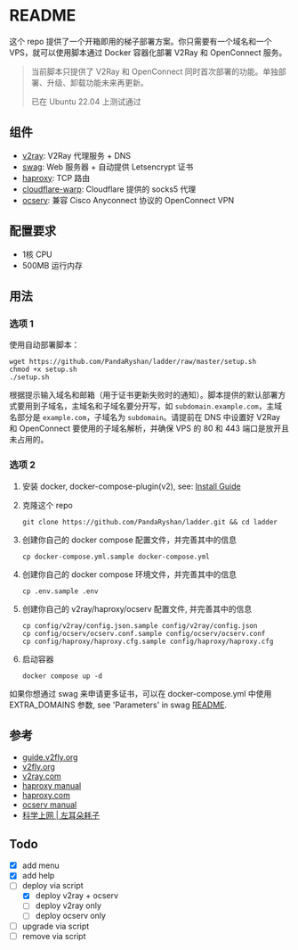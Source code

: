 # README

这个 repo 提供了一个开箱即用的梯子部署方案。你只需要有一个域名和一个 VPS，就可以使用脚本通过 Docker 容器化部署 V2Ray 和 OpenConnect 服务。

> 当前脚本只提供了 V2Ray 和 OpenConnect 同时首次部署的功能。单独部署、升级、卸载功能未来再更新。
>
> 已在 Ubuntu 22.04 上测试通过

## 组件

* [v2ray](https://github.com/v2fly/v2ray-core): V2Ray 代理服务 + DNS
* [swag](https://github.com/linuxserver/docker-swag): Web 服务器 + 自动提供 Letsencrypt 证书
* [haproxy](https://github.com/haproxy/haproxy): TCP 路由
* [cloudflare-warp](https://developers.cloudflare.com/warp-client/get-started/linux/): Cloudflare 提供的 socks5 代理
* [ocserv](https://ocserv.gitlab.io/www/index.html): 兼容 Cisco Anyconnect 协议的 OpenConnect VPN

## 配置要求

* 1核 CPU
* 500MB 运行内存

## 用法

### 选项 1

使用自动部署脚本：

```shell
wget https://github.com/PandaRyshan/ladder/raw/master/setup.sh
chmod +x setup.sh
./setup.sh
```

根据提示输入域名和邮箱（用于证书更新失败时的通知）。脚本提供的默认部署方式要用到子域名，主域名和子域名要分开写，如 `subdomain.example.com`，主域名部分是 `example.com`，子域名为 `subdomain`。请提前在 DNS 中设置好 V2Ray 和 OpenConnect 要使用的子域名解析，并确保 VPS 的 80 和 443 端口是放开且未占用的。

### 选项 2

1. 安装 docker, docker-compose-plugin(v2), see: [Install Guide](https://docs.docker.com/engine/install/)

2. 克隆这个 repo

   ```shell
   git clone https://github.com/PandaRyshan/ladder.git && cd ladder
   ```

3. 创建你自己的 docker compose 配置文件，并完善其中的信息

    ```shell
    cp docker-compose.yml.sample docker-compose.yml
    ```

4. 创建你自己的 docker compose 环境文件，并完善其中的信息

    ```shell
    cp .env.sample .env
    ```

5. 创建你自己的 v2ray/haproxy/ocserv 配置文件, 并完善其中的信息

    ```shell
    cp config/v2ray/config.json.sample config/v2ray/config.json
    cp config/ocserv/ocserv.conf.sample config/ocserv/ocserv.conf
    cp config/haproxy/haproxy.cfg.sample config/haproxy/haproxy.cfg
    ```

6. 启动容器

    ```shell
    docker compose up -d
    ```

如果你想通过 swag 来申请更多证书，可以在 docker-compose.yml 中使用 EXTRA_DOMAINS 参数, see 'Parameters' in swag [README](https://github.com/linuxserver/docker-swag).

## 参考

* [guide.v2fly.org](https://guide.v2fly.org/advanced/quic.html)
* [v2fly.org](https://www.v2fly.org/v5/config/inbound.html)
* [v2ray.com](https://www.v2ray.com/chapter_02/policy.html)
* [haproxy manual](https://docs.haproxy.org/dev/configuration.html)
* [haproxy.com](https://www.haproxy.com/documentation/hapee/latest/load-balancing/protocols/http-2/)
* [ocserv manual](https://ocserv.gitlab.io/www/manual.html)
* [科学上网 | 左耳朵耗子](https://haoel.github.io/#94-cloudflare-warp-%E5%8E%9F%E7%94%9F-ip)

## Todo

* [x] add menu
* [x] add help
* [ ] deploy via script
  * [x] deploy v2ray + ocserv
  * [ ] deploy v2ray only
  * [ ] deploy ocserv only
* [ ] upgrade via script
* [ ] remove via script

